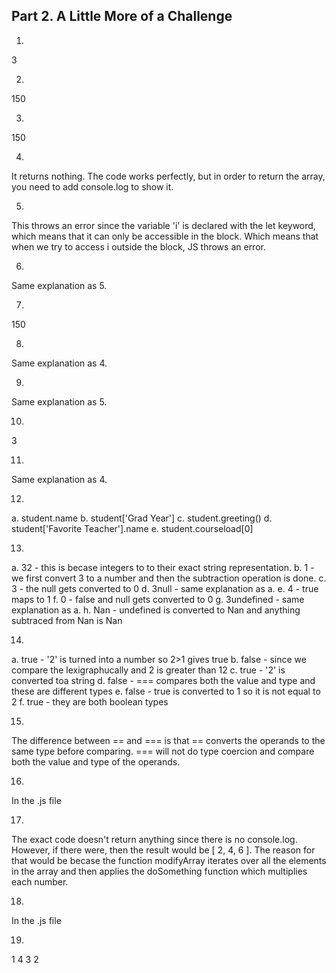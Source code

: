 ## Part 2. A Little More of a Challenge

1. 
3

2. 
150

3. 
150

4. 
It returns nothing. The code works perfectly, but in order to return the array, you need to add console.log to show it.

5. 
This throws an error since the variable 'i' is declared with the let keyword, which means that it can only be accessible in the block. Which means that when we try to access i outside the block, JS throws an error.

6. 
Same explanation as 5.

7. 
150

8. 
Same explanation as 4.

9. 
Same explanation as 5.

10. 
3

11. 
Same explanation as 4.

12. 
a. student.name
b. student['Grad Year']
c. student.greeting()
d. student['Favorite Teacher'].name
e. student.courseload[0]


13. 
a. 32 - this is becase integers to to their exact string representation.
b. 1 - we first convert 3 to a number and then the subtraction operation is done.
c. 3 - the null gets converted to 0
d. 3null - same explanation as a.
e. 4 - true maps to 1
f. 0 - false and null gets converted to 0
g. 3undefined - same explanation as a.
h. Nan - undefined is converted to Nan and anything subtraced from Nan is Nan

14. 
a. true - '2' is turned into a number so 2>1 gives true
b. false - since we compare the lexigraphucally and 2 is greater than 12
c. true - '2' is converted toa  string
d. false - === compares both the value and type and these are different types
e. false - true is converted to 1 so it is not equal to 2
f. true - they are both boolean types

15. 
The difference between == and === is that == converts the operands to the same type before comparing. === will not do type coercion and compare both the value and type of the operands.

16. 
In the .js file

17. 
The exact code doesn't return anything since there is no console.log. However, if there were, then the result would be [ 2, 4, 6 ]. The reason for that would be becase the function modifyArray iterates over all the elements in the array and then applies the doSomething function which multiplies each number.

18. 
In the .js file

19. 
1
4
3
2